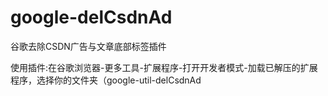 # google-delCsdnAd
谷歌去除CSDN广告与文章底部标签插件 

使用插件:在谷歌浏览器-更多工具-扩展程序-打开开发者模式-加载已解压的扩展程序，选择你的文件夹（google-util-delCsdnAd
